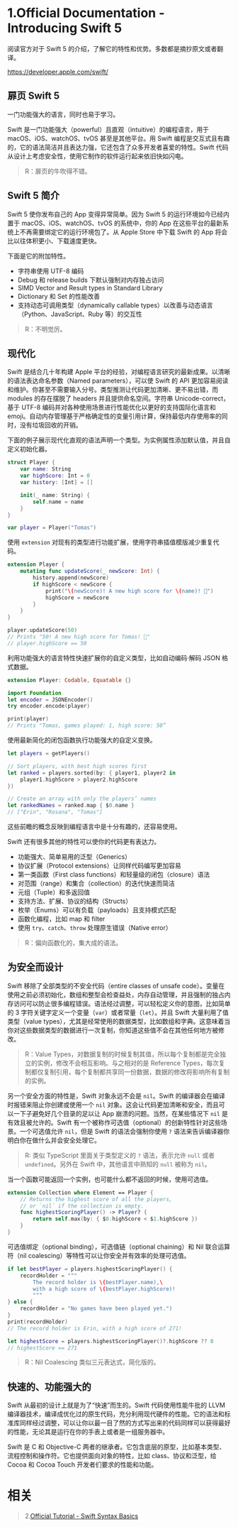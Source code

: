 # 1.Official Documentation - Introducing Swift 5

阅读官方对于 Swift 5 的介绍，了解它的特性和优势。多数都是摘抄原文或者翻译。

https://developer.apple.com/swift/

## 扉页 Swift 5

一门功能强大的语言，同时也易于学习。

Swift 是一门功能强大（powerful）且直观（intuitive）的编程语言，用于 macOS、iOS、watchOS、tvOS 甚至是其他平台。用 Swift 编程是交互式且有趣的，它的语法简洁并且表达力强，它还包含了众多开发者喜爱的特性。Swift 代码从设计上考虑安全性，使用它制作的软件运行起来依旧快如闪电。

> R：扉页的牛吹得不错。

## Swift 5 简介

Swift 5 使你发布自己的 App 变得异常简单。因为 Swift 5 的运行环境如今已经内置于 macOS、iOS、watchOS、tvOS 的系统中，你的 App 在这些平台的最新系统上不再需要绑定它的运行环境包了。从 Apple Store 中下载 Swift 的 App 将会比以往体积更小、下载速度更快。

下面是它的附加特性。

- 字符串使用 UTF-8 编码
- Debug 和 release builds 下默认强制对内存独占访问
- SIMD Vector and Result types in Standard Library
- Dictionary 和 Set 的性能改善
- 支持动态可调用类型（dynamically callable types）以改善与动态语言（Python、JavaScript、Ruby 等）的交互性

> R：不明觉厉。

## 现代化

Swift 是结合几十年构建 Apple 平台的经验，对编程语言研究的最新成果。以清晰的语法表达命名参数（Named parameters），可以使 Swift 的 API 更加容易阅读和维护。你甚至不需要输入分号。类型推测让代码更加清晰、更不易出错，而 modules 的存在摆脱了 headers 并且提供命名空间。字符串 Unicode-correct，基于 UTF-8 编码并对各种使用场景进行性能优化以更好的支持国际化语言和 emoji。自动内存管理基于严格确定性的变量引用计算，保持最低内存使用率的同时，没有垃圾回收的开销。

下面的例子展示现代化直观的语法声明一个类型。为实例属性添加默认值，并且自定义初始化器。

```swift
struct Player {
    var name: String
    var highScore: Int = 0
    var history: [Int] = []

    init(_ name: String) {
        self.name = name
    }
}

var player = Player("Tomas")
```

使用 `extension` 对现有的类型进行功能扩展，使用字符串插值模版减少重复代码。

```swift
extension Player {
    mutating func updateScore(_ newScore: Int) {
        history.append(newScore)
        if highScore < newScore {
            print("\(newScore)! A new high score for \(name)! 🎉")
            highScore = newScore
        }
    }
}

player.updateScore(50)
// Prints "50! A new high score for Tomas! 🎉"
// player.highScore == 50
```

利用功能强大的语言特性快速扩展你的自定义类型，比如自动编码·解码 JSON 格式数据。

```swift
extension Player: Codable, Equatable {}

import Foundation
let encoder = JSONEncoder()
try encoder.encode(player)

print(player)
// Prints "Tomas, games played: 1, high score: 50”
```

使用最新简化的闭包函数执行功能强大的自定义变换。

```swift
let players = getPlayers()

// Sort players, with best high scores first
let ranked = players.sorted(by: { player1, player2 in
    player1.highScore > player2.highScore
})

// Create an array with only the players’ names
let rankedNames = ranked.map { $0.name }
// ["Erin", "Rosana", "Tomas"]
```

这些前瞻的概念反映到编程语言中是十分有趣的，还容易使用。

Swift 还有很多其他的特性可以使你的代码更有表达力。

- 功能强大、简单易用的泛型（Generics）
- 协议扩展（Protocol extensions）让同样代码编写更加容易
- 第一类函数（First class functions）和轻量级的闭包（closure）语法
- 对范围（range）和集合（collection）的迭代快速而简洁
- 元组（Tuple）和多返回值
- 支持方法、扩展、协议的结构（Structs）
- 枚举（Enums）可以有负载（payloads）且支持模式匹配
- 函数化编程，比如 map 和 filter
- 使用 `try`、`catch`、`throw` 处理原生错误（Native error）

> R：偏向函数化的，集大成的语法。

## 为安全而设计

Swift 移除了全部类型的不安全代码（entire classes of unsafe code）。变量在使用之前必须初始化，数组和整型会检查益处，内存自动管理，并且强制的独占内存访问可以防止很多编程错误。语法经过调整，可以轻松定义你的意图，比如简单的 3 字符关键字定义一个变量（`var`）或者常量（`let`）。并且 Swift 大量利用了值类型（value types），尤其是经常使用的数据类型，比如数组和字典。这意味着当你对这些数据类型的数据进行一次复制，你知道这些值不会在其他任何地方被修改。

> R：Value Types，对数据复制的时候复制其值，所以每个复制都是完全独立的实例，修改不会相互影响。与之相对的是 Reference Types，每次复制都仅复制引用，每个复制都共享同一份数据，数据的修改将影响所有复制的实例。

另一个安全方面的特性是，Swift 对象永远不会是 `nil`。Swift 的编译器会在编译时报错来阻止你创建或使用一个 `nil` 对象。这会让代码更加清晰和安全，而且可以一下子避免好几个目录的足以让 App 崩溃的问题。当然，在某些情况下 `nil` 是有效且被允许的。Swift 有一个被称作可选值（optional）的创新特性针对这些场景。一个可选值允许 `nil`，但是 Swift 的语法会强制你使用 `?` 语法来告诉编译器你明白你在做什么并会安全处理它。

> R: 类似 TypeScript 里面关于类型定义的 `?` 语法，表示允许 `null` 或者 `undefined`。另外在 Swift 中，其他语言中熟知的 `null` 被称为 `nil`。

当一个函数可能返回一个实例，也可能什么都不返回的时候，使用可选值。

```swift
extension Collection where Element == Player {
    // Returns the highest score of all the players,
    // or `nil` if the collection is empty.
    func highestScoringPlayer() -> Player? {
        return self.max(by: { $0.highScore < $1.highScore })
    }
}
```

可选值绑定（optional binding），可选值链（optional chaining）和 Nil 联合运算符（nil coalescing）等特性可以让你安全并有效率的处理可选值。

```swift
if let bestPlayer = players.highestScoringPlayer() {
    recordHolder = """
        The record holder is \(bestPlayer.name),\
        with a high score of \(bestPlayer.highScore)!
        """
} else {
    recordHolder = "No games have been played yet.")
}
print(recordHolder)
// The record holder is Erin, with a high score of 271!

let highestScore = players.highestScoringPlayer()?.highScore ?? 0
// highestScore == 271
```

> R：Nil Coalescing 类似三元表达式，简化版的。

## 快速的、功能强大的

Swift 从最初的设计上就是为了“快速”而生的。Swift 代码使用性能牛批的 LLVM 编译器技术，编译成优化过的原生代码，充分利用现代硬件的性能。它的语法和标准库同样经过调整，可以让你以最一目了然的方式写出来的代码同样可以获得最好的性能，无论其是运行在你的手表上或者是一组服务器中。

Swift 是 C 和 Objective-C 两者的继承者。它包含底层的原型，比如基本类型、流程控制和操作符。它也提供面向对象的特性，比如 class、协议和泛型，给 Cocoa 和 Cocoa Touch 开发者们要求的性能和功能。

# 相关

> 2.[Official Tutorial - Swift Syntax Basics](https://github.com/zfanli/notes/blob/master/swift/2.SwiftSyntaxBasis.md)
